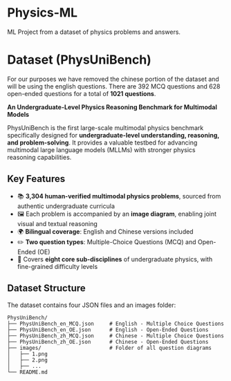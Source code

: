# Physics-ML
ML Project from a dataset of physics problems and answers.


# Dataset (PhysUniBench)

For our purposes we have removed the chinese portion of the dataset and will be using the english questions. There are 392 MCQ questions and 628 open-ended questions for a total of **1021 questions**.

**An Undergraduate-Level Physics Reasoning Benchmark for Multimodal Models**

PhysUniBench is the first large-scale multimodal physics benchmark specifically designed for **undergraduate-level understanding, reasoning, and problem-solving**. It provides a valuable testbed for advancing multimodal large language models (MLLMs) with stronger physics reasoning capabilities.

## Key Features

- 📚 **3,304 human-verified multimodal physics problems**, sourced from authentic undergraduate curricula
- 🖼️ Each problem is accompanied by an **image diagram**, enabling joint visual and textual reasoning
- 🌍 **Bilingual coverage**: English and Chinese versions included
- ✏️ **Two question types**: Multiple-Choice Questions (MCQ) and Open-Ended (OE)
- 🧭 Covers **eight core sub-disciplines** of undergraduate physics, with fine-grained difficulty levels

## Dataset Structure

The dataset contains four JSON files and an images folder:
```
PhysUniBench/
├── PhysUniBench_en_MCQ.json     # English - Multiple Choice Questions
├── PhysUniBench_en_OE.json      # English - Open-Ended Questions
├── PhysUniBench_zh_MCQ.json     # Chinese - Multiple Choice Questions
├── PhysUniBench_zh_OE.json      # Chinese - Open-Ended Questions
├── images/                      # Folder of all question diagrams
│   ├── 1.png
│   ├── 2.png
│   ├── ...
└── README.md
```